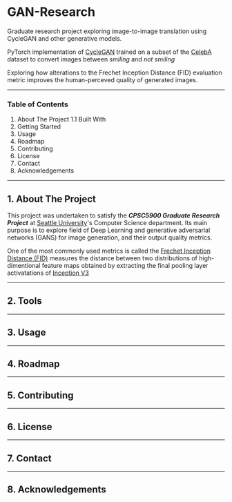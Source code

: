# GAN-Research
Graduate research project exploring image-to-image translation using CycleGAN and other generative models.

PyTorch implementation of [CycleGAN](https://arxiv.org/abs/1703.10593) trained on a subset of the [CelebA](http://mmlab.ie.cuhk.edu.hk/projects/CelebA.html) dataset to convert images between *smiling* and *not smiling*

Exploring how alterations to the Frechet Inception Distance (FID) evaluation metric improves the human-perceved quality of generated images.

---

### Table of Contents
1. About The Project
1.1 Built With
2. Getting Started
3. Usage
4. Roadmap
5. Contributing
6. License
7. Contact
8. Acknowledgements

---

## 1. About The Project

This project was undertaken to satisfy the ***CPSC5900 Graduate Research Project*** at [Seattle University](https://www.seattleu.edu/scieng/computer-science/)'s Computer Science department. Its main purpose is to explore field of Deep Learning and generative adversarial networks (GANS) for image generation, and their output quality metrics.

One of the most commonly used metrics is called the [Frechet Inception Distance (FID)](https://en.wikipedia.org/wiki/Fr%C3%A9chet_inception_distance) measures the distance between two distributions of high-dimentional feature maps obtained by extracting the final pooling layer activatations of [Inception V3](https://arxiv.org/abs/1512.00567)






---

## 2. Tools


---

## 3. Usage


---

## 4. Roadmap



--- 

## 5. Contributing


---

## 6. License


---

## 7. Contact


---

## 8. Acknowledgements

